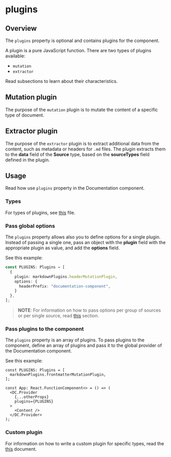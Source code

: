 # plugins

## Overview

The `plugins` property is optional and contains plugins for the component.

A plugin is a pure JavaScript function. There are two types of plugins available:
- `mutation`
- `extractor` 

Read subsections to learn about their characteristics.

## Mutation plugin

The purpose of the `mutation` plugin is to mutate the content of a specific type of document. 

## Extractor plugin

The purpose of the `extractor` plugin is to extract additional data from the content, such as metadata or headers for `.md` files. The plugin extracts them to the **data** field of the **Source** type, based on the **sourceTypes** field defined in the plugin.

## Usage

Read how use `plugins` property in the Documentation component. 

### Types

For types of plugins, see [this](https://github.com/kyma-incubator/documentation-component/blob/master/packages/documentation-component/src/interfaces/Plugin.ts) file.

### Pass global options

The `plugins` property allows also you to define options for a single plugin. Instead of passing a single one, pass an object with the **plugin** field with the appropriate plugin as value, and add the **options** field. 

See this example:

``` ts
const PLUGINS: Plugins = [
  {
    plugin: markdownPlugins.headerMutationPlugin,
    options: {
      headerPrefix: "documentation-component",
    }
  },
];
```

> **NOTE**: For information on how to pass options per group of sources or per single source, read [this](./sources.md#pass-options) section.

### Pass plugins to the component

The `plugins` property is an array of plugins. To pass plugins to the component, define an array of plugins and pass it to the global provider of the Documentation component. 

See this example:

``` tsx
const PLUGINS: Plugins = [
  markdownPlugins.frontmatterMutationPlugin,
];

const App: React.FunctionComponent<> = () => (
  <DC.Provider
    {...otherProps}
    plugins={PLUGINS}
  >
    <Content />
  </DC.Provider>
);
```

### Custom plugin

For information on how to write a custom plugin for specific types, read the [this](../guidelines/custom-plugin.md) document.
